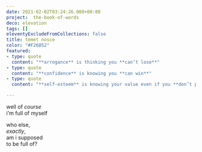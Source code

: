 ```yaml
---
date: 2021-02-02T03:24:26.000+00:00
project:  the-book-of-words
deco: elevation
tags: []
eleventyExcludeFromCollections: false
title: temet nosce
color: "#F26852"
featured:
- type: quote
  content: "**arrogance** is thinking you **can’t lose**"
- type: quote
  content: "**confidence** is knowing you **can win**"
- type: quote
  content: "**self-esteem** is knowing your value even if you **don’t play**"

---
```

well of _course_  
i'm full of myself

who else,  
_exactly_,  
am i supposed  
to be full of?